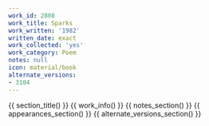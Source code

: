 ```yaml
---
work_id: 2808
work_title: Sparks
work_written: '1982'
written_date: exact
work_collected: 'yes'
work_category: Poem
notes: null
icon: material/book
alternate_versions:
- 3104
---
```


{{ section_title() }}
{{ work_info() }}
{{ notes_section() }}
{{ appearances_section() }}
{{ alternate_versions_section() }}